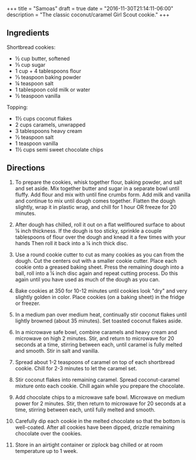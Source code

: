 +++
title = "Samoas"
draft = true
date = "2016-11-30T21:14:11-06:00"
description = "The classic coconut/caramel Girl Scout cookie."
+++

## Ingredients

Shortbread cookies:

* ½ cup butter, softened
* ⅓ cup sugar
* 1 cup + 4 tablespoons flour
* ⅓ teaspoon baking powder
* ¼ teaspoon salt
* 1 tablespoon cold milk or water
* ½ teaspoon vanilla

Topping:

* 1½ cups coconut flakes
* 2 cups caramels, unwrapped
* 3 tablespoons heavy cream
* ½ teaspoon salt
* 1 teaspoon vanilla
* 1½ cups semi sweet chocolate chips

## Directions

1. To prepare the cookies, whisk together flour, baking powder, and salt and set aside.
Mix together butter and sugar in a separate bowl until fluffy.
Add flour and mix with until fine crumbs form.
Add milk and vanilla and continue to mix until dough comes together.
Flatten the dough slightly, wrap it in plastic wrap, and chill for 1 hour OR freeze for 20 minutes.

2. After dough has chilled, roll it out on a flat well­floured surface to about ¼ inch thickness.
If the dough is too sticky, sprinkle a couple tablespoons of flour over the dough and knead it a few times with your hands
Then roll it back into a ¼ inch thick disc.

3. Use a round cookie cutter to cut as many cookies as you can from the dough.
Cut the centers out with a smaller cookie cutter.
Place each cookie onto a greased baking sheet.
Press the remaining dough into a ball, roll into a ¼ inch disc again and repeat cutting process.
Do this again until you have used as much of the dough as you can.

4. Bake cookies at 350 for 10-12 minutes until cookies look "dry" and very slightly golden in color.
Place cookies (on a baking sheet) in the fridge or freezer.

5. In a medium pan over medium heat, continually stir coconut flakes until lightly browned (about 3­5 minutes).
Set toasted coconut flakes aside.

6. In a microwave safe bowl, combine caramels and heavy cream and microwave on high 2 minutes.
Stir, and return to microwave for 20 seconds at a time, stirring between each, until caramel is fully melted and smooth.
Stir in salt and vanilla.

7. Spread about 1-2 teaspoons of caramel on top of each shortbread cookie.
Chill for 2-3 minutes to let the caramel set.

8. Stir coconut flakes into remaining caramel. Spread coconut-caramel mixture onto each cookie. Chill again
while you prepare the chocolate.

9. Add chocolate chips to a microwave safe bowl.
Microwave on medium power for 2 minutes.
Stir, then return to microwave for 20 seconds at a time, stirring between each, until fully melted and smooth.

10. Carefully dip each cookie in the melted chocolate so that the bottom is well-coated.
After all cookies have been dipped, drizzle remaining chocolate over the cookies.

11. Store in an airtight container or ziplock bag chilled or at room temperature up to 1 week.